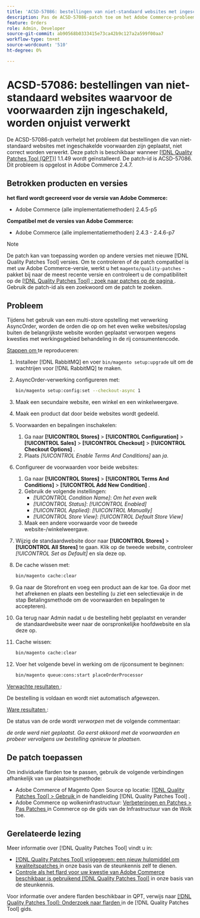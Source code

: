 ```yaml
---
title: 'ACSD-57086: bestellingen van niet-standaard websites met ingeschakelde voorwaarden worden onjuist verwerkt.'
description: Pas de ACSD-57086-patch toe om het Adobe Commerce-probleem op te lossen waarbij bestellingen die van niet-standaard websites met ingeschakelde voorwaarden zijn geplaatst, niet correct worden verwerkt.
feature: Orders
role: Admin, Developer
source-git-commit: ab90568b0333415e73ca42b9c127a2a599f00aa7
workflow-type: tm+mt
source-wordcount: '510'
ht-degree: 0%

---
```



# ACSD-57086: bestellingen van niet-standaard websites waarvoor de voorwaarden zijn ingeschakeld, worden onjuist verwerkt

De ACSD-57086-patch verhelpt het probleem dat bestellingen die van niet-standaard websites met ingeschakelde voorwaarden zijn geplaatst, niet correct worden verwerkt. Deze patch is beschikbaar wanneer [[!DNL Quality Patches Tool (QPT)]](/help/announcements/adobe-commerce-announcements/magento-quality-patches-released-new-tool-to-self-serve-quality-patches.md) 1.1.49 wordt geïnstalleerd. De patch-id is ACSD-57086. Dit probleem is opgelost in Adobe Commerce 2.4.7.

## Betrokken producten en versies

**het flard wordt gecreeerd voor de versie van Adobe Commerce:**

* Adobe Commerce (alle implementatiemethoden) 2.4.5-p5

**Compatibel met de versies van Adobe Commerce:**

* Adobe Commerce (alle implementatiemethoden) 2.4.3 - 2.4.6-p7

>[!NOTE]
>
>De patch kan van toepassing worden op andere versies met nieuwe [!DNL Quality Patches Tool] versies. Om te controleren of de patch compatibel is met uw Adobe Commerce-versie, werkt u het `magento/quality-patches` -pakket bij naar de meest recente versie en controleert u de compatibiliteit op de [[!DNL Quality Patches Tool] : zoek naar patches op de pagina ](https://experienceleague.adobe.com/tools/commerce-quality-patches/index.html) . Gebruik de patch-id als een zoekwoord om de patch te zoeken.

## Probleem

Tijdens het gebruik van een multi-store opstelling met verwerking AsyncOrder, worden de orden die op om het even welke websites/opslag buiten de belangrijkste website worden geplaatst verworpen wegens kwesties met werkingsgebied behandeling in de rij consumentencode.

<u> Stappen om </u> te reproduceren:

1. Installeer [!DNL RabbitMQ] en voer `bin/magento setup:upgrade` uit om de wachtrijen voor [!DNL RabbitMQ] te maken.
1. AsyncOrder-verwerking configureren met:

   ```bash
   bin/magento setup:config:set --checkout-async 1
   ```

1. Maak een secundaire website, een winkel en een winkelweergave.
1. Maak een product dat door beide websites wordt gedeeld.
1. Voorwaarden en bepalingen inschakelen:
   1. Ga naar **[!UICONTROL Stores]** > **[!UICONTROL Configuration]** > **[!UICONTROL Sales]** > **[!UICONTROL Checkout]** > **[!UICONTROL Checkout Options]** .
   1. Plaats *[!UICONTROL Enable Terms And Conditions]* aan *ja*.
1. Configureer de voorwaarden voor beide websites:
   1. Ga naar **[!UICONTROL Stores]** > **[!UICONTROL Terms And Conditions]** > **[!UICONTROL Add New Condition]** .
   1. Gebruik de volgende instellingen:
      * *[!UICONTROL Condition Name]*: *Om het even welk*
      * *[!UICONTROL Status]*: *[!UICONTROL Enabled]*
      * *[!UICONTROL Applied]*: *[!UICONTROL Manually]*
      * *[!UICONTROL Store View]*: *[!UICONTROL Default Store View]*
   1. Maak een andere voorwaarde voor de tweede website-/winkelweergave.
1. Wijzig de standaardwebsite door naar **[!UICONTROL Stores]** > **[!UICONTROL All Stores]** te gaan. Klik op de tweede website, controleer *[!UICONTROL Set as Default]* en sla deze op.
1. De cache wissen met:

   ```bash
   bin/magento cache:clear
   ```

1. Ga naar de Storefront en voeg een product aan de kar toe. Ga door met het afrekenen en plaats een bestelling (u ziet een selectievakje in de stap Betalingsmethode om de voorwaarden en bepalingen te accepteren).
1. Ga terug naar Admin nadat u de bestelling hebt geplaatst en verander de standaardwebsite weer naar de oorspronkelijke hoofdwebsite en sla deze op.
1. Cache wissen:

   ```bash
   bin/magento cache:clear
   ```

1. Voer het volgende bevel in werking om de rijconsument te beginnen:

   ```bash
   bin/magento queue:cons:start placeOrderProcessor
   ```

<u> Verwachte resultaten </u>:

De bestelling is voldaan en wordt niet automatisch afgewezen.

<u> Ware resultaten </u>:

De status van de orde wordt *verworpen* met de volgende commentaar:

*de orde werd niet geplaatst. Ga eerst akkoord met de voorwaarden en probeer vervolgens uw bestelling opnieuw te plaatsen.*

## De patch toepassen

Om individuele flarden toe te passen, gebruik de volgende verbindingen afhankelijk van uw plaatsingsmethode:

* Adobe Commerce of Magento Open Source op locatie: [[!DNL Quality Patches Tool]  > Gebruik ](https://experienceleague.adobe.com/docs/commerce-operations/tools/quality-patches-tool/usage.html) in de handleiding [!DNL Quality Patches Tool] .
* Adobe Commerce op wolkeninfrastructuur: [ Verbeteringen en Patches > Pas Patches ](https://experienceleague.adobe.com/docs/commerce-cloud-service/user-guide/develop/upgrade/apply-patches.html) in Commerce op de gids van de Infrastructuur van de Wolk toe.

## Gerelateerde lezing

Meer informatie over [!DNL Quality Patches Tool] vindt u in:

* [[!DNL Quality Patches Tool]  vrijgegeven: een nieuw hulpmiddel om kwaliteitspatches ](/help/announcements/adobe-commerce-announcements/magento-quality-patches-released-new-tool-to-self-serve-quality-patches.md) in onze basis van de steunkennis zelf te dienen.
* [ Controle als het flard voor uw kwestie van Adobe Commerce beschikbaar is gebruikend  [!DNL Quality Patches Tool]](/help/support-tools/patches-available-in-qpt-tool/check-patch-for-magento-issue-with-magento-quality-patches.md) in onze basis van de steunkennis.

Voor informatie over andere flarden beschikbaar in QPT, verwijs naar [[!DNL Quality Patches Tool]: Onderzoek naar flarden ](https://experienceleague.adobe.com/tools/commerce-quality-patches/index.html) in de [!DNL Quality Patches Tool] gids.
